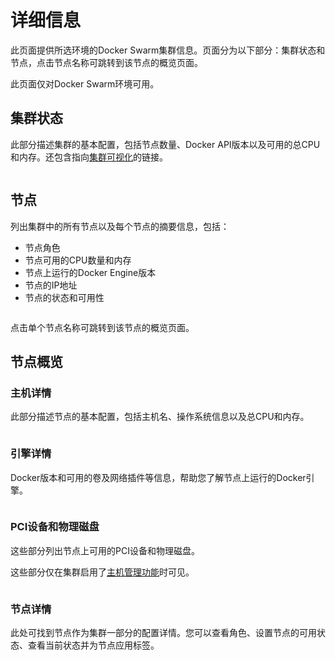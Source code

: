 # 详细信息

此页面提供所选环境的Docker Swarm集群信息。页面分为以下部分：集群状态和节点，点击节点名称可跳转到该节点的概览页面。

此页面仅对Docker Swarm环境可用。

## 集群状态

此部分描述集群的基本配置，包括节点数量、Docker API版本以及可用的总CPU和内存。还包含指向[集群可视化](cluster-visualizer.md)的链接。

<figure><img src="../..//assets/2.15-swarm-clusterstatus.png" alt=""><figcaption></figcaption></figure>

## 节点

列出集群中的所有节点以及每个节点的摘要信息，包括：

* 节点角色
* 节点可用的CPU数量和内存
* 节点上运行的Docker Engine版本
* 节点的IP地址
* 节点的状态和可用性

<figure><img src="../..//assets/2.15-swarm-nodes.png" alt=""><figcaption></figcaption></figure>

点击单个节点名称可跳转到该节点的概览页面。

## 节点概览

### 主机详情

此部分描述节点的基本配置，包括主机名、操作系统信息以及总CPU和内存。

<figure><img src="../..//assets/2.15-swarm-nodedetail.png" alt=""><figcaption></figcaption></figure>

### 引擎详情

Docker版本和可用的卷及网络插件等信息，帮助您了解节点上运行的Docker引擎。

<figure><img src="../..//assets/2.15-swarm-nodedetail-engine.png" alt=""><figcaption></figcaption></figure>

### PCI设备和物理磁盘

这些部分列出节点上可用的PCI设备和物理磁盘。

这些部分仅在集群启用了[主机管理功能](setup.md#host-and-filesystem)时可见。

<figure><img src="../..//assets/2.15-docker-host-pci.png" alt=""><figcaption></figcaption></figure>

### 节点详情

此处可找到节点作为集群一部分的配置详情。您可以查看角色、设置节点的可用状态、查看当前状态并为节点应用标签。

<figure><img src="../..//assets/2.15-swarm-nodedetail-detail.png" alt=""><figcaption></figcaption></figure>
